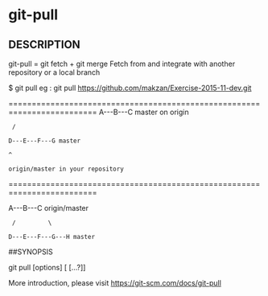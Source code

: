 ﻿# git-pull

## DESCRIPTION
git-pull = git fetch + git merge
Fetch from and integrate with another repository or a local branch

$ git pull <remote>
eg : git pull https://github.com/makzan/Exercise-2015-11-dev.git

=========================================================================
A---B---C master on origin

	 /

    D---E---F---G master

	^

	origin/master in your repository

=========================================================================

A---B---C origin/master

	 /         \

    D---E---F---G---H master

##SYNOPSIS

git pull [options] [<repository> [<refspec>…?]]

More introduction, please visit https://git-scm.com/docs/git-pull
